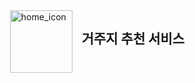 <div style="display: flex; align="left";>
    <img src="https://github.com/user-attachments/assets/f521acdb-4507-4aee-8abd-ac88f80318bb" alt="home_icon" width="100" height="100" align='left'>
    <h2 >거주지 추천 서비스</h2>
</div>
